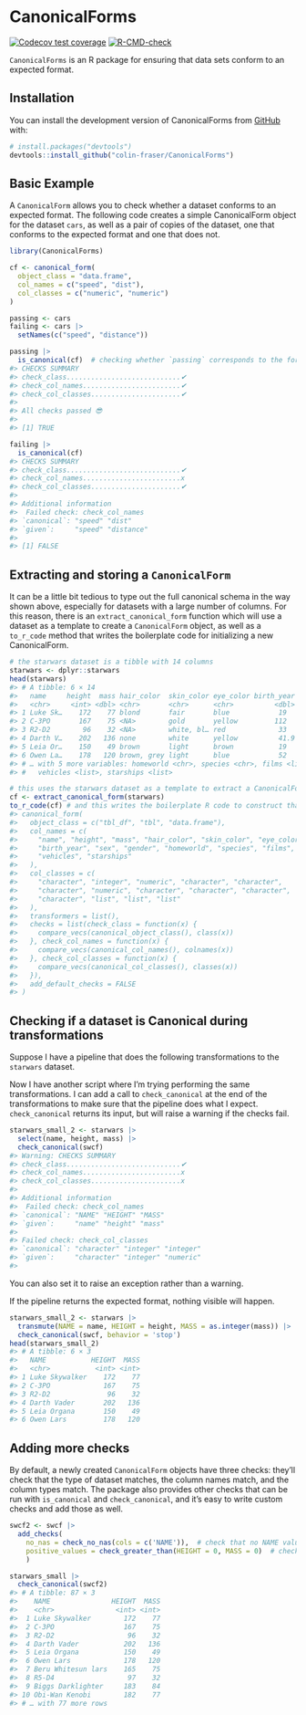 
<!-- README.md is generated from README.Rmd. Please edit that file -->

# CanonicalForms

<!-- badges: start -->

[![Codecov test
coverage](https://codecov.io/gh/colin-fraser/CanonicalForms/branch/master/graph/badge.svg)](https://app.codecov.io/gh/colin-fraser/CanonicalForms?branch=master)
[![R-CMD-check](https://github.com/colin-fraser/CanonicalForms/workflows/R-CMD-check/badge.svg)](https://github.com/colin-fraser/CanonicalForms/actions)
<!-- badges: end -->

`CanonicalForms` is an R package for ensuring that data sets conform to
an expected format.

## Installation

You can install the development version of CanonicalForms from
[GitHub](https://github.com/) with:

``` r
# install.packages("devtools")
devtools::install_github("colin-fraser/CanonicalForms")
```

## Basic Example

A `CanonicalForm` allows you to check whether a dataset conforms to an
expected format. The following code creates a simple CanonicalForm
object for the dataset `cars`, as well as a pair of copies of the
dataset, one that conforms to the expected format and one that does not.

``` r
library(CanonicalForms)

cf <- canonical_form(
  object_class = "data.frame",
  col_names = c("speed", "dist"),
  col_classes = c("numeric", "numeric")
)

passing <- cars
failing <- cars |> 
  setNames(c("speed", "distance"))

passing |> 
  is_canonical(cf)  # checking whether `passing` corresponds to the form specified in cf
#> CHECKS SUMMARY
#> check_class............................✔
#> check_col_names........................✔
#> check_col_classes......................✔
#> 
#> All checks passed 😎
#> 
#> [1] TRUE

failing |> 
  is_canonical(cf)
#> CHECKS SUMMARY
#> check_class............................✔
#> check_col_names........................x
#> check_col_classes......................✔
#> 
#> Additional information
#>  Failed check: check_col_names
#> `canonical`: "speed" "dist"    
#> `given`:     "speed" "distance"
#> 
#> [1] FALSE
```

## Extracting and storing a `CanonicalForm`

It can be a little bit tedious to type out the full canonical schema in
the way shown above, especially for datasets with a large number of
columns. For this reason, there is an `extract_canonical_form` function
which will use a dataset as a template to create a `CanonicalForm`
object, as well as a `to_r_code` method that writes the boilerplate code
for initializing a new CanonicalForm.

``` r
# the starwars dataset is a tibble with 14 columns
starwars <- dplyr::starwars
head(starwars)
#> # A tibble: 6 × 14
#>   name     height  mass hair_color  skin_color eye_color birth_year sex   gender
#>   <chr>     <int> <dbl> <chr>       <chr>      <chr>          <dbl> <chr> <chr> 
#> 1 Luke Sk…    172    77 blond       fair       blue            19   male  mascu…
#> 2 C-3PO       167    75 <NA>        gold       yellow         112   none  mascu…
#> 3 R2-D2        96    32 <NA>        white, bl… red             33   none  mascu…
#> 4 Darth V…    202   136 none        white      yellow          41.9 male  mascu…
#> 5 Leia Or…    150    49 brown       light      brown           19   fema… femin…
#> 6 Owen La…    178   120 brown, grey light      blue            52   male  mascu…
#> # … with 5 more variables: homeworld <chr>, species <chr>, films <list>,
#> #   vehicles <list>, starships <list>

# this uses the starwars dataset as a template to extract a CanonicalForm
cf <- extract_canonical_form(starwars)
to_r_code(cf) # and this writes the boilerplate R code to construct that form
#> canonical_form(
#>   object_class = c("tbl_df", "tbl", "data.frame"),
#>   col_names = c(
#>     "name", "height", "mass", "hair_color", "skin_color", "eye_color",
#>     "birth_year", "sex", "gender", "homeworld", "species", "films",
#>     "vehicles", "starships"
#>   ),
#>   col_classes = c(
#>     "character", "integer", "numeric", "character", "character",
#>     "character", "numeric", "character", "character", "character",
#>     "character", "list", "list", "list"
#>   ),
#>   transformers = list(),
#>   checks = list(check_class = function(x) {
#>     compare_vecs(canonical_object_class(), class(x))
#>   }, check_col_names = function(x) {
#>     compare_vecs(canonical_col_names(), colnames(x))
#>   }, check_col_classes = function(x) {
#>     compare_vecs(canonical_col_classes(), classes(x))
#>   }),
#>   add_default_checks = FALSE
#> )
```

## Checking if a dataset is Canonical during transformations

Suppose I have a pipeline that does the following transformations to the
`starwars` dataset.

Now I have another script where I’m trying performing the same
transformations. I can add a call to `check_canonical` at the end of the
transformations to make sure that the pipeline does what I expect.
`check_canonical` returns its input, but will raise a warning if the
checks fail.

``` r
starwars_small_2 <- starwars |> 
  select(name, height, mass) |> 
  check_canonical(swcf)
#> Warning: CHECKS SUMMARY
#> check_class............................✔
#> check_col_names........................x
#> check_col_classes......................x
#> 
#> Additional information
#>  Failed check: check_col_names
#> `canonical`: "NAME" "HEIGHT" "MASS"
#> `given`:     "name" "height" "mass"
#> 
#> Failed check: check_col_classes
#> `canonical`: "character" "integer" "integer"
#> `given`:     "character" "integer" "numeric"
#> 
```

You can also set it to raise an exception rather than a warning.

If the pipeline returns the expected format, nothing visible will
happen.

``` r
starwars_small_2 <- starwars |> 
  transmute(NAME = name, HEIGHT = height, MASS = as.integer(mass)) |> 
  check_canonical(swcf, behavior = 'stop')
head(starwars_small_2)
#> # A tibble: 6 × 3
#>   NAME           HEIGHT  MASS
#>   <chr>           <int> <int>
#> 1 Luke Skywalker    172    77
#> 2 C-3PO             167    75
#> 3 R2-D2              96    32
#> 4 Darth Vader       202   136
#> 5 Leia Organa       150    49
#> 6 Owen Lars         178   120
```

## Adding more checks

By default, a newly created `CanonicalForm` objects have three checks:
they’ll check that the type of dataset matches, the column names match,
and the column types match. The package also provides other checks that
can be run with `is_canonical` and `check_canonical`, and it’s easy to
write custom checks and add those as well.

``` r
swcf2 <- swcf |> 
  add_checks(
    no_nas = check_no_nas(cols = c('NAME')),  # check that no NAME values are NA
    positive_values = check_greater_than(HEIGHT = 0, MASS = 0)  # check that HEIGHT and MASS are greater than 0
    )

starwars_small |> 
  check_canonical(swcf2)
#> # A tibble: 87 × 3
#>    NAME               HEIGHT  MASS
#>    <chr>               <int> <int>
#>  1 Luke Skywalker        172    77
#>  2 C-3PO                 167    75
#>  3 R2-D2                  96    32
#>  4 Darth Vader           202   136
#>  5 Leia Organa           150    49
#>  6 Owen Lars             178   120
#>  7 Beru Whitesun lars    165    75
#>  8 R5-D4                  97    32
#>  9 Biggs Darklighter     183    84
#> 10 Obi-Wan Kenobi        182    77
#> # … with 77 more rows
```
